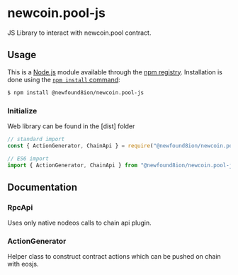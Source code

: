 # newcoin.pool-js

JS Library to interact with newcoin.pool contract.

## Usage

This is a [Node.js](https://nodejs.org/en/) module available through the
[npm registry](https://www.npmjs.com/). Installation is done using the
[`npm install` command](https://docs.npmjs.com/getting-started/installing-npm-packages-locally):

```sh
$ npm install @newfound8ion/newcoin.pool-js
```

### Initialize

Web library can be found in the [dist] folder

```javascript
// standard import
const { ActionGenerator, ChainApi } = require("@newfound8ion/newcoin.pool-js");

// ES6 import
import { ActionGenerator, ChainApi } from "@newfound8ion/newcoin.pool-js"
```

## Documentation

### RpcApi

Uses only native nodeos calls to chain api plugin.

### ActionGenerator

Helper class to construct contract actions which can be pushed on chain with eosjs.